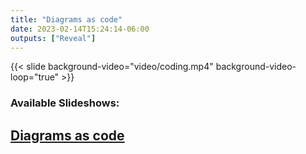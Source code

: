 ```yaml
---
title: "Diagrams as code"
date: 2023-02-14T15:24:14-06:00
outputs: ["Reveal"]
---
```

{{< slide background-video="video/coding.mp4" background-video-loop="true" >}}

### Available Slideshows:


[Diagrams as code](diagrams/)
---

